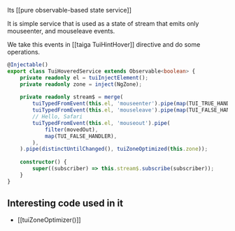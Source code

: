 Its [[pure observable-based state service]]

It is simple service that is used as a state of stream that emits only  mouseenter, and mouseleave events.

We take this events in [[taiga TuiHintHover]] directive and do some operations. 

```ts
@Injectable()  
export class TuiHoveredService extends Observable<boolean> {  
    private readonly el = tuiInjectElement();  
    private readonly zone = inject(NgZone);  
  
    private readonly stream$ = merge(  
        tuiTypedFromEvent(this.el, 'mouseenter').pipe(map(TUI_TRUE_HANDLER)),  
        tuiTypedFromEvent(this.el, 'mouseleave').pipe(map(TUI_FALSE_HANDLER)),  
        // Hello, Safari  
        tuiTypedFromEvent(this.el, 'mouseout').pipe(  
            filter(movedOut),  
            map(TUI_FALSE_HANDLER),  
        ),  
    ).pipe(distinctUntilChanged(), tuiZoneOptimized(this.zone));  
  
    constructor() {  
        super((subscriber) => this.stream$.subscribe(subscriber));  
    }  
}
```

## Interesting code used in it
- [[tuiZoneOptimizer()]]